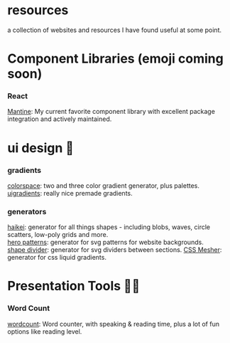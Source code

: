 # resources
a collection of websites and resources I have found useful at some point.

# Component Libraries (emoji coming soon)
### React
[Mantine](https://mantine.dev/): My current favorite component library with excellent package integration and actively maintained.  

# ui design 🐳
### gradients
[colorspace](https://mycolor.space/): two and three color gradient generator, plus palettes.  
[uigradients](https://uigradients.com/): really nice premade gradients.  
### generators
[haikei](https://app.haikei.app/): generator for all things shapes - including blobs, waves, circle scatters, low-poly grids and more.  
[hero patterns](https://heropatterns.com/): generator for svg patterns for website backgrounds.  
[shape divider](https://www.shapedivider.app/): generator for svg dividers between sections.
[CSS Mesher](https://csshero.org/mesher/): generator for css liquid gradients.

# Presentation Tools 👨‍🏫
### Word Count
[wordcount](https://wordcounter.net/): Word counter, with speaking & reading time, plus a lot of fun options like reading level.  
